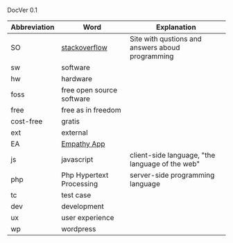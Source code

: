 DocVer 0.1


Abbreviation | Word | Explanation
--- | --- | ---
SO | [stackoverflow](http://stackoverflow.com/) | Site with qustions and answers aboud programming
sw | software |
hw | hardware |
foss | free open source software |
free | free as in freedom
cost-free | gratis
ext | external |
EA | [Empathy App](http://www.empathyapp.org/) |
js | javascript | client-side language, "the language of the web"
php | Php Hypertext Processing | server-side programming language
tc | test case |
dev | development
ux | user experience
wp | wordpress |

